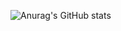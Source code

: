 ![Anurag's GitHub stats](https://github-readme-stats.vercel.app/api?username=catch2601&show_icons=true&theme=tokyonight)

